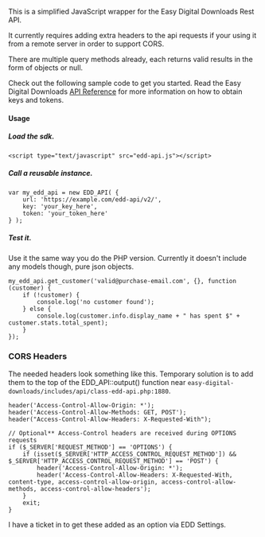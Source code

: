 This is a simplified JavaScript wrapper for the Easy Digital Downloads Rest API.

It currently requires adding extra headers to the api requests if your using it from a remote server in order to support CORS.

There are multiple query methods already, each returns valid results in the form of objects or null.

Check out the following sample code to get you started. Read the Easy Digital Downloads [API Reference](http://docs.easydigitaldownloads.com/category/1130-api-reference) for more information on how to obtain keys and tokens.

#### Usage

##### Load the sdk.

    <script type="text/javascript" src="edd-api.js"></script>

##### Call a reusable instance.

    var my_edd_api = new EDD_API( {
        url: 'https://example.com/edd-api/v2/',
        key: 'your_key_here',
        token: 'your_token_here'
    } );

##### Test it.
Use it the same way you do the PHP version. Currently it doesn't include any models though, pure json objects.

    my_edd_api.get_customer('valid@purchase-email.com', {}, function (customer) {
        if (!customer) {
            console.log('no customer found');
        } else {
            console.log(customer.info.display_name + " has spent $" + customer.stats.total_spent);
        }
    });
    
    
### CORS Headers

The needed headers look something like this. Temporary solution is to add them to the top of the EDD_API::output() function near `easy-digital-downloads/includes/api/class-edd-api.php:1880`.

    header('Access-Control-Allow-Origin: *');
    header('Access-Control-Allow-Methods: GET, POST');
    header("Access-Control-Allow-Headers: X-Requested-With");

    // Optional** Access-Control headers are received during OPTIONS requests
    if ($_SERVER['REQUEST_METHOD'] == 'OPTIONS') {
        if (isset($_SERVER['HTTP_ACCESS_CONTROL_REQUEST_METHOD']) && $_SERVER['HTTP_ACCESS_CONTROL_REQUEST_METHOD'] == 'POST') {
            header('Access-Control-Allow-Origin: *');
            header('Access-Control-Allow-Headers: X-Requested-With, content-type, access-control-allow-origin, access-control-allow-methods, access-control-allow-headers');
        }
        exit;
    }
    
I have a ticket in to get these added as an option via EDD Settings.